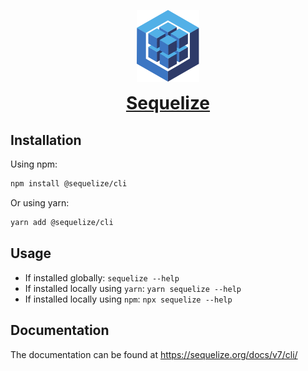 <p align="center"><img src="https://raw.githubusercontent.com/sequelize/sequelize/ec80c6252ac500df9342816b7f49957f3974e882/logo.svg" width="100" alt="Sequelize logo" /></p>
<h1 align="center" style="margin-top: 0;"><a href="https://sequelize.org">Sequelize</a></h1>

## Installation

Using npm:

```sh
npm install @sequelize/cli
```

Or using yarn:

```sh
yarn add @sequelize/cli
```

## Usage

- If installed globally: `sequelize --help`
- If installed locally using `yarn`: `yarn sequelize --help`
- If installed locally using `npm`: `npx sequelize --help`

## Documentation

The documentation can be found at https://sequelize.org/docs/v7/cli/
